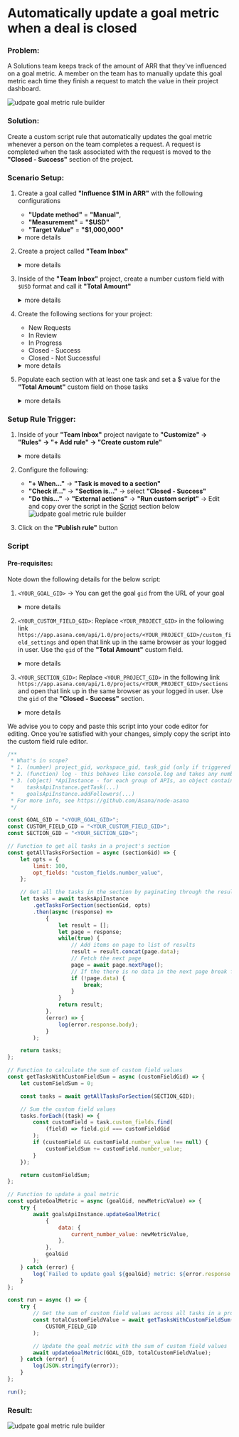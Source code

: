 # Automatically update a goal metric when a deal is closed

### Problem:

A Solutions team keeps track of the amount of ARR that they've influenced on a goal metric. A member on the team has to manually update this goal metric each time they finish a request to match the value in their project dashboard.

![udpate goal metric rule builder](../images/scripts/update_goal_metric_manual.png)

### Solution:

Create a custom script rule that automatically updates the goal metric whenever a person on the team completes a request. A request is completed when the task associated with the request is moved to the **"Closed - Success"** section of the project.

### Scenario Setup:
1. Create a goal called **"Influence $1M in ARR"** with the following configurations
   - **"Update method"** = **"Manual"**,
   - **"Measurement"** = **"$USD"**
   - **"Target Value"** = **"$1,000,000"**
   <details>
   <summary>more details</summary>

   ![create influence arr goal goal](../images/scripts/create_influence_arr_goal.png)
   </details>
2. Create a project called **"Team Inbox"**
   <details>
   <summary>more details</summary>

   ![create team inbox project](../images/scripts/create_team_inbox_project.png)
   </details>
3. Inside of the **"Team Inbox"** project, create a number custom field with `$USD` format and call it **"Total Amount"**
   <details>
   <summary>more details</summary>

   ![create total amount custom field](../images/scripts/create_total_amount_custom_field.png)
   </details>
4. Create the following sections for your project:
   - New Requests
   - In Review
   - In Progress
   - Closed - Success
   - Closed - Not Successful
    <details>
    <summary>more details</summary>

    ![create sections for project](../images/scripts/create_sections_for_team_inbox.png)
    </details>
5. Populate each section with at least one task and set a $ value for the **"Total Amount"** custom field on those tasks
    <details>
    <summary>more details</summary>

    ![create tasks for sections in team inbox](../images/scripts/create_tasks_for_team_inbox.png)
    </details>

### Setup Rule Trigger:

1. Inside of your **"Team Inbox"** project navigate to **"Customize" -> "Rules" -> "+ Add rule" -> "Create custom rule"**
   <details>
   <summary>more details</summary>
   
   ![add a rule](../images/scripts/update_goal_metric_add_rule.png)
   ![create custom rule](../images/scripts/create_custom_rule_page.png)
   </details>
2. Configure the following:
   - **"+ When..."** -> **"Task is moved to a section"**
   - **"Check if…"** -> **"Section is..."** -> select **"Closed - Success"**
   - **"Do this…"** -> **"External actions"** -> **"Run custom script"** -> Edit and copy over the script in the [Script](#script) section below
  ![udpate goal metric rule builder](../images/scripts/update_goal_metric_rule_builder.png)
3. Click on the **"Publish rule"** button

### Script
#### Pre-requisites:

Note down the following details for the below script:
1. `<YOUR_GOAL_GID>` -> You can get the goal `gid` from the URL of your goal
   <details>
   <summary>more details</summary>

   ![get the goal gid](../images/scripts/goal_gid.png)
   </details>
2. `<YOUR_CUSTOM_FIELD_GID>`: Replace `<YOUR_PROJECT_GID>` in the following link `https://app.asana.com/api/1.0/projects/<YOUR_PROJECT_GID>/custom_field_settings` and open that link up in the same browser as your logged in user. Use the `gid` of the **"Total Amount"** custom field.
    <details>
   <summary>more details</summary>

   ![get gid of total amount custom field](../images/scripts/get_gid_for_total_amount_custom_field.png)
   </details>
3. `<YOUR_SECTION_GID>`: Replace `<YOUR_PROJECT_GID>` in the following link `https://app.asana.com/api/1.0/projects/<YOUR_PROJECT_GID>/sections` and open that link up in the same browser as your logged in user. Use the `gid` of the **"Closed - Success"** section.
   <details>
   <summary>more details</summary>

   ![get gid of closed - success section](../images/scripts/get_gid_for_closed_success_section.png)
   </details>

We advise you to copy and paste this script into your code editor for editing. Once you're satisfied with your changes, simply copy the script into the custom field rule editor.

```javascript
/**
 * What's in scope?
 * 1. (number) project_gid, workspace_gid, task_gid (only if triggered on a task)
 * 2. (function) log - this behaves like console.log and takes any number of parameters
 * 3. (object) *ApiInstance - for each group of APIs, an object containing functions to call the APIs; for example:
 *    tasksApiInstance.getTask(...)
 *    goalsApiInstance.addFollowers(...)
 * For more info, see https://github.com/Asana/node-asana
 */

const GOAL_GID = "<YOUR_GOAL_GID>";
const CUSTOM_FIELD_GID = "<YOUR_CUSTOM_FIELD_GID>";
const SECTION_GID = "<YOUR_SECTION_GID>";

// Function to get all tasks in a project's section
const getAllTasksForSection = async (sectionGid) => {
    let opts = {
        limit: 100,
        opt_fields: "custom_fields.number_value",
    };

    // Get all the tasks in the section by paginating through the results
    let tasks = await tasksApiInstance
        .getTasksForSection(sectionGid, opts)
        .then(async (response) => 
            {
                let result = [];
                let page = response;
                while(true) {
                    // Add items on page to list of results
                    result = result.concat(page.data);
                    // Fetch the next page
                    page = await page.nextPage();
                    // If the there is no data in the next page break from the loop
                    if (!page.data) {
                        break;
                    }
                }
                return result;
            },
            (error) => {
                log(error.response.body);
            }
        );

    return tasks;
};

// Function to calculate the sum of custom field values
const getTasksWithCustomFieldSum = async (customFieldGid) => {
    let customFieldSum = 0;

    const tasks = await getAllTasksForSection(SECTION_GID);

    // Sum the custom field values
    tasks.forEach((task) => {
        const customField = task.custom_fields.find(
            (field) => field.gid === customFieldGid
        );
        if (customField && customField.number_value !== null) {
            customFieldSum += customField.number_value;
        }
    });

    return customFieldSum;
};

// Function to update a goal metric
const updateGoalMetric = async (goalGid, newMetricValue) => {
    try {
        await goalsApiInstance.updateGoalMetric(
            {
                data: {
                    current_number_value: newMetricValue,
                },
            },
            goalGid
        );
    } catch (error) {
        log(`Failed to update goal ${goalGid} metric: ${error.response.body}`);
    }
};

const run = async () => {
    try {
        // Get the sum of custom field values across all tasks in a project's section
        const totalCustomFieldValue = await getTasksWithCustomFieldSum(
            CUSTOM_FIELD_GID
        );

        // Update the goal metric with the sum of custom field values
        await updateGoalMetric(GOAL_GID, totalCustomFieldValue);
    } catch (error) {
        log(JSON.stringify(error));
    }
};

run();

```

### Result:
![udpate goal metric rule builder](../images/scripts/update_goal_metric_demo.gif)
